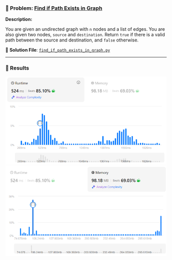 ### 🎯 Problem: [Find if Path Exists in Graph](https://leetcode.com/problems/find-if-path-exists-in-graph/)

**Description:**

You are given an undirected graph with `n` nodes and a list of edges. You are also given two nodes, `source` and `destination`. Return `true` if there is a valid path between the source and destination, and `false` otherwise.

📂 **Solution File**: [`find_if_path_exists_in_graph.py`](find_if_path_exists_in_graph.py)

---

### 📸 Results

![Result](images/result.png)      
![Result 1](images/result_1.png)
